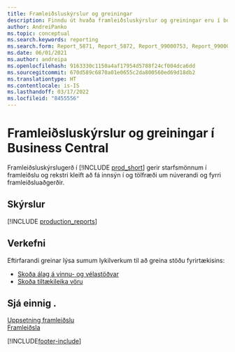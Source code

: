 ```yaml
---
title: Framleiðsluskýrslur og greiningar
description: Finndu út hvaða framleiðsluskýrslur og greiningar eru í boði í staðlaðri útgáfu Business Central til að halda utan um reksturinn.
author: AndreiPanko
ms.topic: conceptual
ms.search.keywords: reporting
ms.search.form: Report_5871, Report_5872, Report_99000753, Report_99000756, Report_99000757, Report_99000758, Report_99000791, Report_99000780, Report_99000783, Report_99000784, Report_99000788, Report_99000767
ms.date: 06/01/2021
ms.author: andreipa
ms.openlocfilehash: 9163330c1150a4af17954d5788f24cf004dca6dd
ms.sourcegitcommit: 670d589c6870a01e0655c2da800560ed69d18db2
ms.translationtype: HT
ms.contentlocale: is-IS
ms.lasthandoff: 03/17/2022
ms.locfileid: "8455556"
---
```

# <a name="production-reports-and-analytics-in-business-central"></a>Framleiðsluskýrslur og greiningar í Business Central

Framleiðsluskýrslugerð í [!INCLUDE [prod_short](includes/prod_short.md)] gerir starfsmönnum í framleiðslu og rekstri kleift að fá innsýn í og tölfræði um núverandi og fyrri framleiðsluaðgerðir.  

## <a name="reports"></a>Skýrslur
[!INCLUDE [production_reports](includes/production-reports-include.md)]

## <a name="tasks"></a>Verkefni

Eftirfarandi greinar lýsa sumum lykilverkum til að greina stöðu fyrirtækisins:

* [Skoða álag á vinnu- og vélastöðvar](production-how-to-view-the-load-on-work-centers.md)  
* [Skoða tiltækileika vöru](inventory-how-availability-overview.md)

## <a name="see-also"></a>Sjá einnig .

[Uppsetning framleiðslu](production-configure-production-processes.md)  
[Framleiðsla](production-manage-manufacturing.md)  

[!INCLUDE[footer-include](includes/footer-banner.md)]
